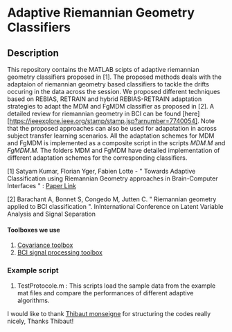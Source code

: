 # Adaptive Riemannian Geometry Classifiers

## Description
This repository contains the MATLAB scipts of adaptive riemannian geometry classifiers proposed in [1]. The proposed methods deals with the adaptaion of riemannian geometry based classifiers to tackle the drifts occuring in the data across the session. 
We proposed different techniques based on REBIAS, RETRAIN and hybrid REBIAS-RETRAIN adaptation strategies to adapt the MDM and FgMDM classifier as proposed in [2]. A detailed review for riemannian geometry in BCI can be found [here][https://ieeexplore.ieee.org/stamp/stamp.jsp?arnumber=7740054]. 
Note that the proposed approaches can also be used for adapatation in across subject transfer learning scenarios. All the adaptation schemes for MDM and FgMDM is implemented as a composite
script in the scripts *MDM.M* and *FgMDM.M*. The folders MDM and FgMDM have detailed implementation of different adaptation schemes for the corresponding classifiers. 

[1] Satyam Kumar, Florian Yger, Fabien Lotte - " Towards Adaptive Classification using Riemannian Geometry approaches in Brain-Computer Interfaces " : [Paper Link](https://hal.inria.fr/hal-01924646)

[2] Barachant A, Bonnet S, Congedo M, Jutten C. " Riemannian geometry applied to BCI classification ". InInternational Conference on Latent Variable Analysis and Signal Separation 


#### Toolboxes we use

1. [Covariance toolbox](https://github.com/alexandrebarachant/covariancetoolbox)
2. [BCI signal processing toolbox](https://drive.google.com/file/d/0B93wwoGtlGkmYWJjODktVFNfUFU/view)

### Example script

1. TestProtocole.m : This scripts load the sample data from the example mat files and compare
the performances of different adaptive algorithms.

 

I would like to thank [Thibaut monseigne](https://tmonseigne.github.io/) for structuring the codes really nicely, Thanks Thibaut!